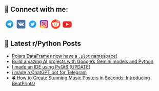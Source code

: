## 🔎 Connect with me:
[<img src="https://github.com/bullbesh/bullbesh/blob/main/images/Telegram.png" width="32" height="32" />](https://t.me/bullbesh)
[<img src="https://github.com/bullbesh/bullbesh/blob/main/images/VK.png" width="32" height="32" />](https://vk.com/bullbesh)
[<img src="https://github.com/bullbesh/bullbesh/blob/main/images/Twitter.png" width="32" height="32" />](https://twitter.com/bullbesh1)
[<img src="https://github.com/bullbesh/bullbesh/blob/main/images/Instagram.png" width="32" height="32" />](https://www.instagram.com/bullbesh)
[<img src="https://github.com/bullbesh/bullbesh/blob/main/images/Reddit.png" width="32" height="32" />](https://www.reddit.com/user/bullbesh)
[<img src="https://github.com/bullbesh/bullbesh/blob/main/images/YouTube.png" width="32" height="32" />](https://www.youtube.com/channel/UCtfjRs6uzgq5mfm8S06WTcg)

## 📕 Latest r/Python Posts
<!-- BLOG-POST-LIST:START -->
- [Polars DataFrames now have a `.plot` namespace!](https://www.reddit.com/r/Python/comments/18wti72/polars_dataframes_now_have_a_plot_namespace/)
- [Build amazing AI projects with Google’s Gemini models and Python](https://www.reddit.com/r/Python/comments/18wshab/build_amazing_ai_projects_with_googles_gemini/)
- [I made an IDE using PyQt6 [UPDATE]](https://www.reddit.com/r/Python/comments/18wqxkm/i_made_an_ide_using_pyqt6_update/)
- [i made a ChatGPT bot for Telegram](https://www.reddit.com/r/Python/comments/18wq86m/i_made_a_chatgpt_bot_for_telegram/)
- [🍀 How to Create Stunning Music Posters in Seconds: Introducing BeatPrints!](https://www.reddit.com/r/Python/comments/18wq7ru/how_to_create_stunning_music_posters_in_seconds/)
<!-- BLOG-POST-LIST:END -->
